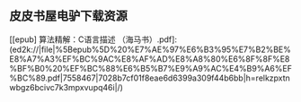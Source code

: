 ## 皮皮书屋电驴下载资源 

[Redis Cookbook.pdf]: (ed2k://|file|Redis%20Cookbook.pdf|1742402|46b58af7ca04775fe8d662831f2cad18|h=bdkqlxgo5fsxyu3ir7n2624xp2qci2v5|/)

[Programming Entity Framework_ DbContext.pdf]: (ed2k://|file|Programming%20Entity%20Framework_%20DbContext.pdf|7554414|8318406dbb45b60df4cea1669bd46bf1|h=wngpk4qsaobcxidbjk7bb77h6qcd2mnn|/)

[Multicore Programming Using the ParC Language.pdf]: (ed2k://|file|Multicore%20Programming%20Using%20the%20ParC%20Language.pdf|2723413|f741a7fa879a773425b7286d4f9d359c|h=ygvdgum6p4z2bcmhb2zwtbzvljerlz2l|/)

[Java Foundation Classes in A Nutshell.zip]: (ed2k://|file|Java%20Foundation%20Classes%20in%20A%20Nutshell.zip|3475108|7f70903f52b185d70319e030f83b3312|h=vr75al6bcsqkx245a3a5awyktm2ptwum|/)

[Pragmatic Thinking and Learning_ Refactor Your Wetware.pdf]: (ed2k://|file|Pragmatic%20Thinking%20and%20Learning_%20Refactor%20Your%20Wetware.pdf|9873550|c57192a98896717ea7db504681917324|h=l6clvs5b4h4cnz6ygdj7lf7fna5oqett|/)

[Building Mobile Applications with Java.pdf]: (ed2k://|file|Building%20Mobile%20Applications%20with%20Java.pdf|11569278|61b5a50a3b72d911a83c5821fdaa5cb8|h=arzmrg7qip6jhbuszoskwggajcejn5pf|/)

[Gamers at Work.pdf]: (ed2k://|file|Gamers%20at%20Work.pdf|9120823|49d09b85147d8e782552c3868062b7b8|h=5wt6povhutjw3cixg3bclegvo73ivz4h|/)

[SharePoint 2010 Web Parts in Action.pdf]: (ed2k://|file|SharePoint%202010%20Web%20Parts%20in%20Action.pdf|12529866|853cb8ae646df93f9991e967ba4389cd|h=inifacxngg3kvdjxachiifmlacgm2yzx|/)

[[epub] 算法精解：C语言描述 （海马书）.pdf]: (ed2k://|file|%5Bepub%5D%20%E7%AE%97%E6%B3%95%E7%B2%BE%E8%A7%A3%EF%BC%9AC%E8%AF%AD%E8%A8%80%E6%8F%8F%E8%BF%B0%20%EF%BC%88%E6%B5%B7%E9%A9%AC%E4%B9%A6%EF%BC%89.pdf|7558467|7028b7cf01f8eae6d6399a309f44b6bb|h=relkzpxtnwbgz6bcivc7k3mpxvupq46i|/)

[The Essential Guide to Processing for Flash Developers.pdf]: (ed2k://|file|The%20Essential%20Guide%20to%20Processing%20for%20Flash%20Developers.pdf|16653649|032aed66ba9cbe4509040a59720d7d4c|h=bmuc4bdrbt7avqb3onrswxgacyfxsvg4|/)

[Using CSLA 4_ CSLA .NET Overview.pdf]: (ed2k://|file|Using%20CSLA%204_%20CSLA%20.NET%20Overview.pdf|2979533|63f3d76a35815a6309abb101752b8108|h=k2kn2t2rb2vjy6a5uby5ilcl5olbqr4h|/)

[UML基础案例与应用.pdf]: (ed2k://|file|UML%E5%9F%BA%E7%A1%80%E6%A1%88%E4%BE%8B%E4%B8%8E%E5%BA%94%E7%94%A8.pdf|7079512|0452fa0a61fd83fd0e261704fecfd155|h=rnsrddprhq6ray2uer2dt6segdyi5odn|/)

[Inside the Microsoft® Build Engine_ Using MSBuild and Team Foundation Build.pdf]: (ed2k://|file|Inside%20the%20Microsoft%C2%AE%20Build%20Engine_%20Using%20MSBuild%20and%20Team%20Foundation%20Build.pdf|2675895|bbab7e7fb0d687b65ea3ac754081b43c|h=dkibwns5dwbkd6rxfbf6e44g7j2atmhj|/)

[Oracle 9i数据库管理员指南.pdf]: (ed2k://|file|Oracle%209i%E6%95%B0%E6%8D%AE%E5%BA%93%E7%AE%A1%E7%90%86%E5%91%98%E6%8C%87%E5%8D%97.pdf|12225890|352949ec1b8bc2ac4d7d413467c06917|h=cfvyiblrkaglgpatso3q3r25girgdpe3|/)

[Rough Set Theory_ A True Landmark in Data Analysis.pdf]: (ed2k://|file|Rough%20Set%20Theory_%20A%20True%20Landmark%20in%20Data%20Analysis.pdf|7416975|c14d18891e46c7a97b53697717b8baf7|h=vx67a7vxv3og6ctfboqxjoyvkxsbrpp2|/)

[Website Optimization_ Speed, Search Engine & Conversion Rate Secrets.pdf]: (ed2k://|file|Website%20Optimization_%20Speed%2C%20Search%20Engine%20%26%20Conversion%20Rate%20Secrets.pdf|8257934|be8e0a7f5b52247e695979ea53b37080|h=sjj3qtb2kjvtljteqot4qtcpam2qep2t|/)

[可爱的Python.pdf]: (ed2k://|file|%E5%8F%AF%E7%88%B1%E7%9A%84Python.pdf|7319542|fdaabff9bb785a35dfc5f26b6a857dcf|h=hu2zzca7xnyhanv27naufm3iymztz22x|/)

[Data Warehousing in the Age of Big Data.pdf]: (ed2k://|file|Data%20Warehousing%20in%20the%20Age%20of%20Big%20Data.pdf|17200755|d30975c56ffb5abceed298490cb5a941|h=j55vygdtpdedk4zw5j75z35mh2nsfp47|/)

[systems analysis and design in a changing world (5th).pdf]: (ed2k://|file|systems%20analysis%20and%20design%20in%20a%20changing%20world%20%285th%29.pdf|21037242|389c0ffdcc6a4682d1a9dfabc9ab4fe5|h=xcq7sakqlouv7h3axcbjirdmfkq24fta|/)

[Dimensional Data Warehousing with MySQL_ A Tutorial.chm]: (ed2k://|file|Dimensional%20Data%20Warehousing%20with%20MySQL_%20A%20Tutorial.chm|4253213|f21aac36b3028392e521ea1f465146a0|h=bmbj6djrctcgtoqbhqoqvdx7sla4okfv|/)

[软件预构艺术.pdf]: (ed2k://|file|%E8%BD%AF%E4%BB%B6%E9%A2%84%E6%9E%84%E8%89%BA%E6%9C%AF.pdf|9205947|188fa3cdc25740e644e5e7261c60e5d5|h=tyt35bv3fe23mtrrrjq7udc4iyu2jzsi|/)

[Pro PHP Refactoring.pdf]: (ed2k://|file|Pro%20PHP%20Refactoring.pdf|5035254|1e273cac667ad02f7d445b13126f9bf8|h=fc366h3sabg5iijhw6ikehnypy5tjk6p|/)

[Beginning DirectX9.pdf]: (ed2k://|file|Beginning%20DirectX9.pdf|5359792|6cf07763229148928929d9eff00af1a6|h=6wwoz3hqgdx7m222ivrko7w4fh7lbgkx|/)

[Introduction to Tornado.pdf]: (ed2k://|file|Introduction%20to%20Tornado.pdf|3934297|78b4f3c5f0f5af519c7d27f2da63573e|h=hfz32zg4krsggxxsicl3wx334e7jmw6l|/)

[Introduction to 80×86 Assembly Language and Computer Architecture.chm]: (ed2k://|file|Introduction%20to%2080%C3%9786%20Assembly%20Language%20and%20Computer%20Architecture.chm|4435248|b2e4c3b7132589fa9b31df088da4f1fc|h=4nkulfvy4dbkgqodcth5dx5otwcjugfv|/)

[World of Warcraft Programming.pdf]: (ed2k://|file|World%20of%20Warcraft%20Programming.pdf|9078609|1f98093f6594022ef58ea01640a87384|h=ursmfmc3jqz7lzzgrzcbnnbmxahesa6n|/)

[Formal Methods_ Foundations and Applications.pdf]: (ed2k://|file|Formal%20Methods_%20Foundations%20and%20Applications.pdf|3467841|535f6024f9b5c1f820e2be3348b532c3|h=gym6wsholoyaimxmduxplogqnkumsiqq|/)

[ASP.NET MVC 1.0 Website Programming_ Problem – Design – Solution.pdf]: (ed2k://|file|ASP.NET%20MVC%201.0%20Website%20Programming_%20Problem%20%E2%80%93%20Design%20%E2%80%93%20Solution.pdf|11821785|f90b33e9ee70546f9fcd0ca09fc085f5|h=vaggcfwp5q5d3iyh3knxilrnld4uepee|/)

[Raspberry Pi User Guide, 2nd Edition.pdf]: (ed2k://|file|Raspberry%20Pi%20User%20Guide%2C%202nd%20Edition.pdf|26893933|7ff955e901ebfb27b88e593c061a1ad8|h=ynswvghg5jztr53y6uay6oiy2bkl2kn6|/)

[计算机科学概论(第11版).pdf]: (ed2k://|file|%E8%AE%A1%E7%AE%97%E6%9C%BA%E7%A7%91%E5%AD%A6%E6%A6%82%E8%AE%BA%28%E7%AC%AC11%E7%89%88%29.pdf|39373749|a88dcae907f7c68f82b5d5ef7db7cfff|h=jx6c2c5m4h7g2v3kgb2xhgbgjg4kjw32|/)

[R for Begginers（中文版2.0）.pdf]: (ed2k://|file|R%20for%20Begginers%EF%BC%88%E4%B8%AD%E6%96%87%E7%89%882.0%EF%BC%89.pdf|737298|3ce3186bfc4660147738f1915760e0ac|h=b44vyobwkpfx6akddgea5waazvptigsx|/)

[Digital Communications.pdf]: (ed2k://|file|Digital%20Communications.pdf|10843442|5ee7c563ef6e4def528ced59a3688b6b|h=chojf5iiaum5lwz4pcu4pgzir4zvjygr|/)

[软件调试实战.pdf]: (ed2k://|file|%E8%BD%AF%E4%BB%B6%E8%B0%83%E8%AF%95%E5%AE%9E%E6%88%98.pdf|18938195|c3b60667809afffbf6dd9982f0edf5ad|h=k55utmlk3jhchx5kybqxhi7u72or65up|/)

[Windows 7_ The Missing Manual.pdf]: (ed2k://|file|Windows%207_%20The%20Missing%20Manual.pdf|14119550|790586358352a8375e1283927fd87127|h=5hmez67ob4gkyvzynbao26pwq22avh5u|/)

[Parallel Programming, 2nd Edition.pdf]: (ed2k://|file|Parallel%20Programming%2C%202nd%20Edition.pdf|9601906|ab96ff50a158a2038ea2a609ce8fae19|h=sfxv2wxdeib4tya6vbd6vuyaoxolq3pz|/)

[Making Games with Python & Pygame.pdf]: (ed2k://|file|Making%20Games%20with%20Python%20%26%20Pygame.pdf|4577229|ea21564ef7b85c2c32f16c25be7b4d72|h=dswf4eiqugpwunjiyd552l7x4o6vu5f2|/)

[jQuery UI.pdf]: (ed2k://|file|jQuery%20UI.pdf|10983996|b547cf89a744d3f2def1b1a22705fa3b|h=b3kk65upxtntut6g3qnxhnsxlouqixcy|/)

[The Lambda Calculus, Its Syntax and Semantics.pdf]: (ed2k://|file|The%20Lambda%20Calculus%2C%20Its%20Syntax%20and%20Semantics.pdf|13473239|6daf10df9198da86a4402cc623f8a517|h=ad5bbdimjpcpgp4cvtsv7o4zra3ujebw|/)

[Ubuntu 8.10 Linux Bible.pdf]: (ed2k://|file|Ubuntu%208.10%20Linux%20Bible.pdf|53955044|6dc83f663b01b1fe41f50d8ca520e59b|h=nlqbkqdfyoke633g77j7r7uft54y7dfy|/)

[The Art of R Programming.pdf]: (ed2k://|file|The%20Art%20of%20R%20Programming.pdf|4725274|8668df0560a009efe6f363e835801bcf|h=3s3y7xdcb5qehw2arizats6tasqnakd4|/)

[Fuel Cell Projects For The Evil Genius.pdf]: (ed2k://|file|Fuel%20Cell%20Projects%20For%20The%20Evil%20Genius.pdf|10788454|67c454e8e141e88c8ec5f2ac0c3b5f60|h=eqrs6evucrgniufxijtrx2axww47b52k|/)

[Software Receiver Design.pdf]: (ed2k://|file|Software%20Receiver%20Design.pdf|6863828|d6b943538cb0e5c3fba26c0110e1596e|h=a3r6yrjyqaurkvkwguxw46vvoyprrhve|/)

[Quality Code.pdf]: (ed2k://|file|Quality%20Code.pdf|1598959|19b89a83dce7e7f91c4e6bb7f7e869ff|h=x6sy73dqmfnnjroqwb7ardjknkokgwpm|/)

[LINUX_ Rute User’s Tutorial and Exposition.pdf]: (ed2k://|file|LINUX_%20Rute%20User%E2%80%99s%20Tutorial%20and%20Exposition.pdf|5378210|5bc9a475a4c4a97335481233ac677121|h=zk6bnkt3tpmjwwzr7t76erahl2ruiiv2|/)

[SELinux System Administration.pdf]: (ed2k://|file|SELinux%20System%20Administration.pdf|3179042|93e7883062c40d7c7aa60b7f7e67e7f3|h=aw675c72t224mzgbc325idew5y77ypjv|/)

[mental ray for Maya, 3ds Max, and XSI.pdf]: (ed2k://|file|mental%20ray%20for%20Maya%2C%203ds%20Max%2C%20and%20XSI.pdf|26522072|14a56e08a5e4fb4f9d0d8f7cdfb4c51b|h=724htzk4rxt5ppak2ta73ofcppfppiow|/)

[Node.js开发指南.pdf]: (ed2k://|file|Node.js%E5%BC%80%E5%8F%91%E6%8C%87%E5%8D%97.pdf|8242976|3e86d1cbd5943d03d86c4b18159921ee|h=e6aiws4hoez36wblcxvc6lhalsgipvjt|/)

[Fundamental Networking in Java.pdf]: (ed2k://|file|Fundamental%20Networking%20in%20Java.pdf|1669828|f2f5c9e484008db9add0b5d6e233bcbf|h=vzlfngstpzavl5wqa3uvs3haz52o7igw|/)

[The Art of Assembly Language.chm]: (ed2k://|file|The%20Art%20of%20Assembly%20Language.chm|18397343|5741b115e0e8dbd2157e37b0693c4a36|h=cbdxvkmkbvh6coanupojgye5xtuwnf7u|/)

[Unauthorised Access.pdf]: (ed2k://|file|Unauthorised%20Access.pdf|2751258|f2dc27f5ccdf095c63404891e96f5e6d|h=s2hwvojtbcult4lrnudcvb4mh6yhfqs6|/)

[Alternative DNS Servers.pdf]: (ed2k://|file|Alternative%20DNS%20Servers.pdf|11579766|5bea475321846f2739d7e235e5331e5c|h=zfddwamlq3lzkkepbdkggix6y6uiwmnn|/)

[DNS & BIND Cookbook (PDF).pdf]: (ed2k://|file|DNS%20%26%20BIND%20Cookbook%20%28PDF%29.pdf|6885596|611e202b41300df9d6f7bc0ea70a0ef3|h=m62kjd3ggahsroh64jmi65ipkfa3ufdj|/)

[Modeling and Reasoning with Bayesian Networks.pdf]: (ed2k://|file|Modeling%20and%20Reasoning%20with%20Bayesian%20Networks.pdf|10601024|caf9c12a160cd4b28a2f9f42dfc98f8d|h=lar3d4ipnn5355lkh6filsvzfsn3mfud|/)

[Moodle 1.9 Theme Design_ Beginner’s Guide.pdf]: (ed2k://|file|Moodle%201.9%20Theme%20Design_%20Beginner%E2%80%99s%20Guide.pdf|10806011|b634510c4f74bb64837964ca4b5d828d|h=soy4dmtrdcmmqqtwpesovxvdojksj43r|/)

[Building OpenSocial Apps_ A Field Guide to Working with the MySpace Platform.pdf]: (ed2k://|file|Building%20OpenSocial%20Apps_%20A%20Field%20Guide%20to%20Working%20with%20the%20MySpace%20Platform.pdf|3264409|6778ce80dbb72e9f1bd5d0b49e4deb84|h=csdq5opcf4qfoh4vihf7iq63ms3omayr|/)

[Role Engineering for Enterprise Security Management.pdf]: (ed2k://|file|Role%20Engineering%20for%20Enterprise%20Security%20Management.pdf|2741423|15b313457157517ac0fe08b7ca220d97|h=nbygyscfztlkzsbyfujtw7fd5pwvzu2c|/)

[Understanding Arguments_ An Introduction to Informal Logic.pdf]: (ed2k://|file|Understanding%20Arguments_%20An%20Introduction%20to%20Informal%20Logic.pdf|3004842|d2a1c5374a0ae543c1ab31a772f29a9e|h=6glxha53az3o6x4r2hrbgdspcwpqgrbf|/)

[Algorithms and Computation Part II.pdf]: (ed2k://|file|Algorithms%20and%20Computation%20Part%20II.pdf|4790421|4630684e04eebcae7ae9f3baea9b73d4|h=wfuzuu5ir3g6yuq6rm4saqig6sg56ufo|/)

[Software Testing.pdf]: (ed2k://|file|Software%20Testing.pdf|11026910|d516004e9e892c45da81467d499a371b|h=vg42ws55botcdekipgveluktao2o6vnl|/)

[Introduction to Game Programming with C++.chm]: (ed2k://|file|Introduction%20to%20Game%20Programming%20with%20C%2B%2B.chm|6642460|bf3525a8e414689ad1e34f89fbfa178f|h=usmcr52cqxurlqcggqejbjt5gevvyd62|/)

[JavaScript for Absolute Beginners.pdf]: (ed2k://|file|JavaScript%20for%20Absolute%20Beginners.pdf|12289454|729813ece86cb62fd27b486df1c3b19e|h=dz4xpw4fjk4kp3mqyjlnsm6fqqdkxxp6|/)

[Microsoft Dynamics AX 2009 Administration.pdf]: (ed2k://|file|Microsoft%20Dynamics%20AX%202009%20Administration.pdf|21014567|080b801327a41e97150935e69899c73e|h=4fxfxhzkf4jojrw5zaa2a4f5oawjtm2c|/)

[Baby and Toddler Meals For Dummies.pdf]: (ed2k://|file|Baby%20and%20Toddler%20Meals%20For%20Dummies.pdf|5987408|8c6578de72cf55f5fb114e70caf248cd|h=myugjxcydy75erqmug7qb26cmuzm77hc|/)

[Sams Teach Yourself WordPress in 10 Minutes.pdf]: (ed2k://|file|Sams%20Teach%20Yourself%20WordPress%20in%2010%20Minutes.pdf|8034063|5464e3d5ea3f27468832f21f522f0006|h=m7nglalwtqbtoc5s6jfwtvcll4jey54c|/)

[Open ERP, a modern approach to integrated business management.pdf]: (ed2k://|file|Open%20ERP%2C%20a%20modern%20approach%20to%20integrated%20business%20management.pdf|21960312|030acd960d10f2722a16b2ba4e535f45|h=grquftmfzdrdzcbum6iuvgl4siyang32|/)

[Inside Microsoft Dynamics AX 2012.pdf]: (ed2k://|file|Inside%20Microsoft%20Dynamics%20AX%202012.pdf|33911685|4134d1dbfc3ffd496c9f5ba47b7f8733|h=32gngss5cydyqmnge6jmdbw7rachmbor|/)

[ADempiere 3.6 Cookbook.pdf]: (ed2k://|file|ADempiere%203.6%20Cookbook.pdf|25841491|6ec70465f4293beb16af7f9833a153f0|h=64rhja2uenm7kinqkbbsevoj2ukxtwkz|/)

[Microsoft Dynamics AX 2012 Services.pdf]: (ed2k://|file|Microsoft%20Dynamics%20AX%202012%20Services.pdf|7748094|6f61d91134d53e06edbb72f92441ca97|h=x62ahkou7ldykzo7b642pb44miz55d3r|/)

[Intel® 64 and IA-32 Architectures Software Developer’s Manual.pdf]: (ed2k://|file|Intel%C2%AE%2064%20and%20IA-32%20Architectures%20Software%20Developer%E2%80%99s%20Manual.pdf|4616934|7689681d5b25e22028b1cc39b4452de0|h=lzr5lpg5jtvt7zswy777zjxqw4q3pvzl|/)

[C# 4.0 in a Nutshell, 4th Edition.pdf]: (ed2k://|file|C%23%204.0%20in%20a%20Nutshell%2C%204th%20Edition.pdf|7072614|e7d00cbbf70d9a6a4099d288fdb7fd5f|h=in6fdbxjswyyhllcw2p7iqkbxtgknykq|/)

[Principles of Transaction Processing, 2nd Edition.pdf]: (ed2k://|file|Principles%20of%20Transaction%20Processing%2C%202nd%20Edition.pdf|6073424|d6afd7bf0eb0acda97cc5ae2a10783cc|h=sbsug4qcdu2abzku3fdgrfytolwdenan|/)

[SmartDraw For Dummies.pdf]: (ed2k://|file|SmartDraw%20For%20Dummies.pdf|3036372|7855ec5404f35fafe4807eee24950e4b|h=ibhiy4weic52kgqvw3fudrpcggpeazde|/)

[Microsoft Office SharePoint Server 2007 Administrator’s Companion.chm]: (ed2k://|file|Microsoft%20Office%20SharePoint%20Server%202007%20Administrator%E2%80%99s%20Companion.chm|41909230|be004ea38d0e82cc31c32839e93bcff8|h=ucnnw2irjqwrf6fky2ty7scevqhby4m4|/)

[Perl 6 Essential.chm]: (ed2k://|file|Perl%206%20Essential.chm|329995|7a2de6bc04a6aa9a4e2ff2043ea2e7f8|h=mdckfntf3g42lkvmmmrkbmhiytmayuvq|/)

[Graph Databases.pdf]: (ed2k://|file|Graph%20Databases.pdf|18425824|af12bce3dc66c2047b128f19d209d060|h=e7nfcgvnl5j2ugqwwumbdza4jocojf3e|/)

[并行计算导论.pdf]: (ed2k://|file|%E5%B9%B6%E8%A1%8C%E8%AE%A1%E7%AE%97%E5%AF%BC%E8%AE%BA.pdf|4440824|fad0a6f9abd470ee08f437f713b8ce05|h=itk4vw4ray2usot6e273y2xjeqtaigwb|/)

[Data Storage Networking.pdf]: (ed2k://|file|Data%20Storage%20Networking.pdf|5024596|f8a27e16526172b59acc09a4972a505b|h=vsi3or7oxh3oh35fgxfqnud4uqnvbnnf|/)

[Mobile ASP.NET MVC 5.pdf]: (ed2k://|file|Mobile%20ASP.NET%20MVC%205.pdf|11595165|176eb5ace781e1ab19bc393e4a5be277|h=ax4lybiftj6roiefybllr4plgxfui775|/)

[jQuery_ Visual QuickStart Guide.pdf]: (ed2k://|file|jQuery_%20Visual%20QuickStart%20Guide.pdf|4515054|96856f7b24470eeb3ccd116ee5709eab|h=mv5xiz5o75dfifzaymmopjbcsjmz5dde|/)

[Flash Builder 4 and Flex 4 Bible.pdf]: (ed2k://|file|Flash%20Builder%204%20and%20Flex%204%20Bible.pdf|13434765|d7e49ee8d04b51dad6755891caaa0ca8|h=ex7cqtmbvxa7ol6zaxqdlwyul5kypiwz|/)

